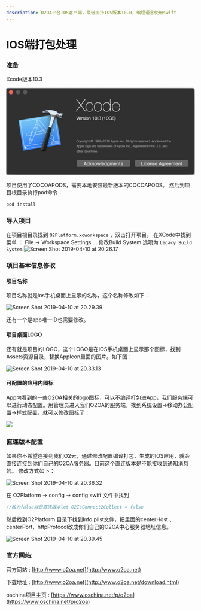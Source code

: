 ```yaml
---
description: O2OA平台IOS客户端，最低支持IOS版本10.0，编程语言使用swift
---
```


# IOS端打包处理

### 准备

Xcode版本10.3

 ![Screen Shot 2019-04-10 at 20.19.59](../../.gitbook/assets/screen-shot-2019-08-17-at-10.52.37.png) 

项目使用了COCOAPODS，需要本地安装最新版本的COCOAPODS。 然后到项目根目录执行pod命令：

```text
pod install
```

### 导入项目

在项目根目录找到 `O2Platform.xcworkspace` ，双击打开项目。 在XCode中找到菜单 ： File -&gt; Workspace Settings ... 修改Build System 选项为 `Legacy Build System` ![Screen Shot 2019-04-10 at 20.26.17](http://img.muliba.net/2019-04-10-Screen%20Shot%202019-04-10%20at%2020.26.17.png)

### 项目基本信息修改

#### 项目名称

项目名称就是ios手机桌面上显示的名称，这个名称修改如下：

  

![Screen Shot 2019-04-10 at 20.29.39](http://img.muliba.net/2019-04-10-Screen%20Shot%202019-04-10%20at%2020.29.39.png)

还有一个是app唯一ID也需要修改。

#### 项目桌面LOGO

还有就是项目的LOGO，这个LOGO是在IOS手机桌面上显示那个图标，找到Assets资源目录，替换AppIcon里面的图片。如下图：

 

![Screen Shot 2019-04-10 at 20.33.13](http://img.muliba.net/2019-04-10-Screen%20Shot%202019-04-10%20at%2020.33.13.png)

#### 可配置的应用内图标

App内看到的一些O2OA相关的logo图标，可以不编译打包进App，我们服务端可以进行动态配置。用管理员进入我们O2OA的服务端，找到系统设置-&gt;移动办公配置-&gt;样式配置，就可以修改图标了：

![](http://img.muliba.net/post/20190105172349.png)

### 直连版本配置

如果你不希望连接到我们O2云，通过修改配置编译打包，生成的IOS应用，就会直接连接到你们自己的O2OA服务器。目前这个直连版本是不能接收到通知消息的。 修改方式如下：  

![Screen Shot 2019-04-10 at 20.36.32](http://img.muliba.net/2019-04-10-Screen%20Shot%202019-04-10%20at%2020.36.32.png)

在 O2Platform -&gt; config -&gt; config.swift 文件中找到

```groovy
//改为false就是直连版本let O2IsConnect2Collect = false
```

然后找到O2Platform 目录下找到Info.plist文件，把里面的centerHost 、 centerPort、httpProtocol改成你们自己的O2OA中心服务器地址信息。

 

![Screen Shot 2019-04-10 at 20.39.45](http://img.muliba.net/2019-04-10-Screen%20Shot%202019-04-10%20at%2020.39.45.png)

### 官方网站:

官方网站 : [http://www.o2oa.net](http://www.o2oa.net)

下载地址 : [http://www.o2oa.net](http://www.o2oa.net/download.html)

oschina项目主页 : [https://www.oschina.net/p/o2oa](https://www.oschina.net/p/o2oa)

